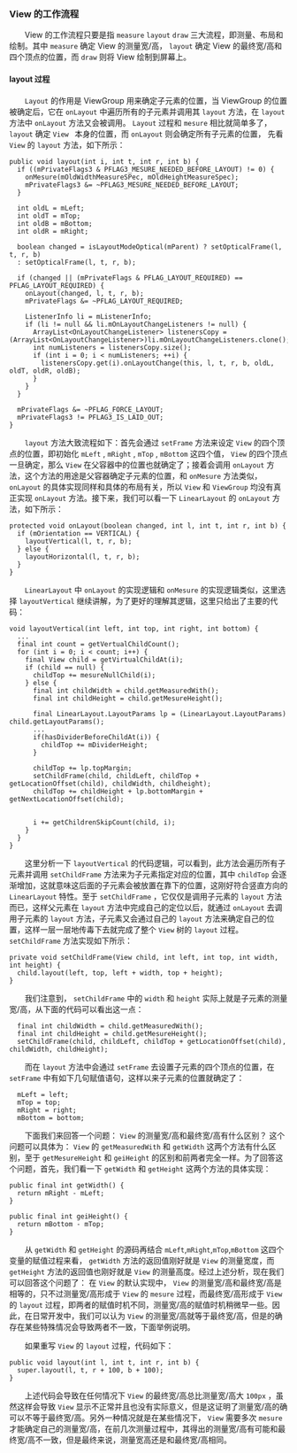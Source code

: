 ### View 的工作流程
　　View 的工作流程只要是指 `measure` `layout` `draw` 三大流程，即测量、布局和绘制。其中 `measure` 确定 View 的测量宽/高， `layout` 确定 View 的最终宽/高和四个顶点的位置，而 `draw` 则将 View 绘制到屏幕上。

#### layout 过程

　　`Layout` 的作用是 ViewGroup 用来确定子元素的位置，当 ViewGroup 的位置被确定后，它在 `onLayout` 中遍历所有的子元素并调用其 `layout` 方法，在 `layout` 方法中 `onLayout` 方法又会被调用。 `Layout` 过程和 `mesure` 相比就简单多了， `layout` 确定 `View ` 本身的位置，而 `onLayout` 则会确定所有子元素的位置， 先看 `View` 的 `layout` 方法，如下所示：
```
public void layout(int i, int t, int r, int b) {
  if ((mPrivateFlags3 & PFLAG3_MESURE_NEEDED_BEFORE_LAYOUT) != 0) {
    onMesure(mOldWidthMeasureSPec, mOldHeightMeasureSpec);
    mPrivateFlags3 &= ~PFLAG3_MESURE_NEEDED_BEFORE_LAYOUT;
  }

  int oldL = mLeft;
  int oldT = mTop;
  int oldB = mBottom;
  int oldR = mRight;

  boolean changed = isLayoutModeOptical(mParent) ? setOpticalFrame(l, t, r, b)
  : setOpticalFrame(l, t, r, b);

  if (changed || (mPrivateFlags & PFLAG_LAYOUT_REQUIRED) == PFLAG_LAYOUT_REQUIRED) {
    onLayout(changed, l, t, r, b);
    mPrivateFlags &= ~PFLAG_LAYOUT_REQUIRED;

    ListenerInfo li = mListenerInfo;
    if (li != null && li.mOnLayoutChangeListeners != null) {
      ArrayList<OnLayoutChangeListener> listenersCopy = (ArrayList<OnLayoutChangeListener>)li.mOnLayoutChangeListeners.clone();
      int numListeners = listenersCopy.size();
      if (int i = 0; i < numListeners; ++i) {
        listenersCopy.get(i).onLayoutChange(this, l, t, r, b, oldL, oldT, oldR, oldB);
      }
    }
  }

  mPrivateFlags &= ~PFLAG_FORCE_LAYOUT;
  mPrivateFlags3 != PFLAG3_IS_LAID_OUT;
}
```
　　`layout` 方法大致流程如下：首先会通过 `setFrame` 方法来设定 `View` 的四个顶点的位置，即初始化 `mLeft` , `mRight` , `mTop` , `mBottom` 这四个值， `View` 的四个顶点一旦确定，那么 `View` 在父容器中的位置也就确定了；接着会调用 `onLayout` 方法，这个方法的用途是父容器确定子元素的位置，和 `onMesure` 方法类似， `onLayout` 的具体实现同样和具体的布局有关，所以 `View` 和 `ViewGroup` 均没有真正实现 `onLayout` 方法。接下来，我们可以看一下 `LinearLayout` 的 `onLayout` 方法，如下所示：

```
protected void onLayout(boolean changed, int l, int t, int r, int b) {
  if (mOrientation == VERTICAL) {
    layoutVertical(l, t, r, b);
  } else {
    layoutHorizontal(l, t, r, b);
  }
}
```
　　`LinearLayout` 中 `onLayout` 的实现逻辑和 `onMesure` 的实现逻辑类似，这里选择 `layoutVertical` 继续讲解，为了更好的理解其逻辑，这里只给出了主要的代码：
```
void layoutVertical(int left, int top, int right, int bottom) {
  ...
  final int count = getVertualChildCount();
  for (int i = 0; i < count; i++) {
    final View child = getVirtualChildAt(i);
    if (child == null) {
      childTop += mesureNullChild(i);
    } else {
      final int childWidth = child.getMeasuredWith();
      final int childHeight = child.getMesureHeight();

      final LinearLayout.LayoutParams lp = (LinearLayout.LayoutParams) child.getLayoutParams();
      ...
      if(hasDividerBeforeChildAt(i)) {
        childTop += mDividerHeight;
      }

      childTop += lp.topMargin;
      setChildFrame(child, childLeft, childTop + getLocationOffset(child), childWidth, childheight);
      childTop += childHeight + lp.bottomMargin + getNextLocationOffset(child);


      i += getChildrenSkipCount(child, i);
    }
  }
}
```
　　这里分析一下 `layoutVertical` 的代码逻辑，可以看到，此方法会遍历所有子元素并调用 `setChildFrame` 方法来为子元素指定对应的位置，其中 `childTop` 会逐渐增加，这就意味这后面的子元素会被放置在靠下的位置，这刚好符合竖直方向的 `LinearLayout` 特性。至于 `setChildFrame` ，它仅仅是调用子元素的 `layout` 方法而已，这样父元素在 `layout` 方法中完成自己的定位以后，就通过 `onLayout` 去调用子元素的 `layout` 方法，子元素又会通过自己的 `layout` 方法来确定自己的位置，这样一层一层地传毒下去就完成了整个 `View` 树的 `layout` 过程。 `setChildFrame` 方法实现如下所示：
```
private void setChildFrame(View child, int left, int top, int width, int height) {
  child.layout(left, top, left + width, top + height);
}
```
　　我们注意到， `setChildFrame` 中的 `width` 和 `height` 实际上就是子元素的测量宽/高，从下面的代码可以看出这一点：
```
  final int childWidth = child.getMeasuredWith();
  final int childHeight = child.getMesureHeight();
  setChildFrame(child, childLeft, childTop + getLocationOffset(child), childWidth, childHeight);
```
　　而在 `layout` 方法中会通过 `setFrame` 去设置子元素的四个顶点的位置，在 `setFrame` 中有如下几句赋值语句，这样以来子元素的位置就确定了：
```
  mLeft = left;
  mTop = top;
  mRight = right;
  mBottom = bottom;
```
　　下面我们来回答一个问题： `View` 的测量宽/高和最终宽/高有什么区别？ 这个问题可以具体为： `View` 的 `getMeasuredWith` 和 `getWidth` 这两个方法有什么区别，至于 `getMesureHeight` 和 `geiHeight` 的区别和前两者完全一样。为了回答这个问题，首先，我们看一下 `getWidth` 和 `getHeight` 这两个方法的具体实现：
```
public final int getWidth() {
  return mRight - mLeft;
}

public final int geiHeight() {
  return mBottom - mTop;
}

```
　　从 `getWidth` 和 `getHeight` 的源码再结合 `mLeft`,`mRight`,`mTop`,`mBottom` 这四个变量的赋值过程来看， `getWidth` 方法的返回值刚好就是 `View` 的测量宽度，而 `getHeight` 方法的返回值也刚好就是 `View` 的测量高度。经过上述分析，现在我们可以回答这个问题了： 在 `View` 的默认实现中， `View` 的测量宽/高和最终宽/高是相等的，只不过测量宽/高形成于 `View` 的 `mesure` 过程，而最终宽/高形成于 `View` 的 `layout` 过程，即两者的赋值时机不同，测量宽/高的赋值时机稍微早一些。因此，在日常开发中，我们可以认为 `View` 的测量宽/高就等于最终宽/高，但是的确存在某些特殊情况会导致两者不一致，下面举例说明。

　　如果重写 `View` 的 `layout` 过程，代码如下：
```
public void layout(int l, int t, int r, int b) {
  super.layout(l, t, r + 100, b + 100);
}
```
　　上述代码会导致在任何情况下 `View` 的最终宽/高总比测量宽/高大 `100px` ，虽然这样会导致 `View` 显示不正常并且也没有实际意义，但是这证明了测量宽/高的确可以不等于最终宽/高。另外一种情况就是在某些情况下， `View` 需要多次 `mesure` 才能确定自己的测量宽/高，在前几次测量过程中，其得出的测量宽/高有可能和最终宽/高不一致，但是最终来说，测量宽高还是和最终宽/高相同。
